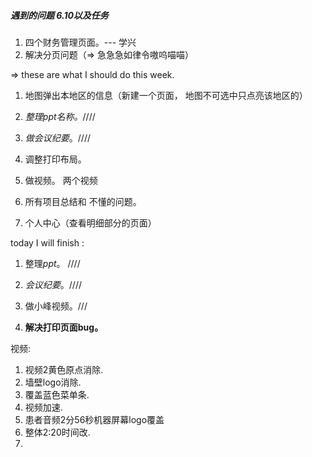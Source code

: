 ##### 遇到的问题 6.10以及任务 

1. 四个财务管理页面。--- 学兴
2. 解决分页问题（=> 急急急如律令嗷呜喵喵）







=> these are what I should do this week. 

1. 地图弹出本地区的信息（新建一个页面， 地图不可选中只点亮该地区的）

1. *整理ppt名称。*//// 
2. *做会议纪要*。////
3. 调整打印布局。
4. 做视频。 两个视频



5. 所有项目总结和 不懂的问题。
6. 个人中心（查看明细部分的页面）



today I will finish : 

1. 整理*ppt*。  ////

2. *会议纪要*。////

3. 做小峰视频。///

4. **解决打印页面bug。**

   



视频: 

1. 视频2黄色原点消除.
2. 墙壁logo消除.
3. 覆盖蓝色菜单条.
4. 视频加速.
5. 患者音频2分56秒机器屏幕logo覆盖
6. 整体2:20时间改.
7. 